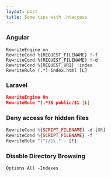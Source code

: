 ```yaml
---
layout: post
title: Some tips with .htaccess
---
```


### Angular
    RewriteEngine on
    RewriteCond %{REQUEST_FILENAME} !-f
    RewriteCond %{REQUEST_FILENAME} !-d
    RewriteCond %{REQUEST_URI} !index
    RewriteRule (.*) index.html [L]

### Laravel
```json
RewriteEngine On
RewriteRule ^(.*)$ public/$1 [L]
```

### Deny access for hidden files
```php
RewriteCond %{SCRIPT_FILENAME} -d [OR]
RewriteCond %{SCRIPT_FILENAME} -f
RewriteRule "(^|/)\." - [F]
```

### Disable Directory Browsing
`Options All -Indexes`